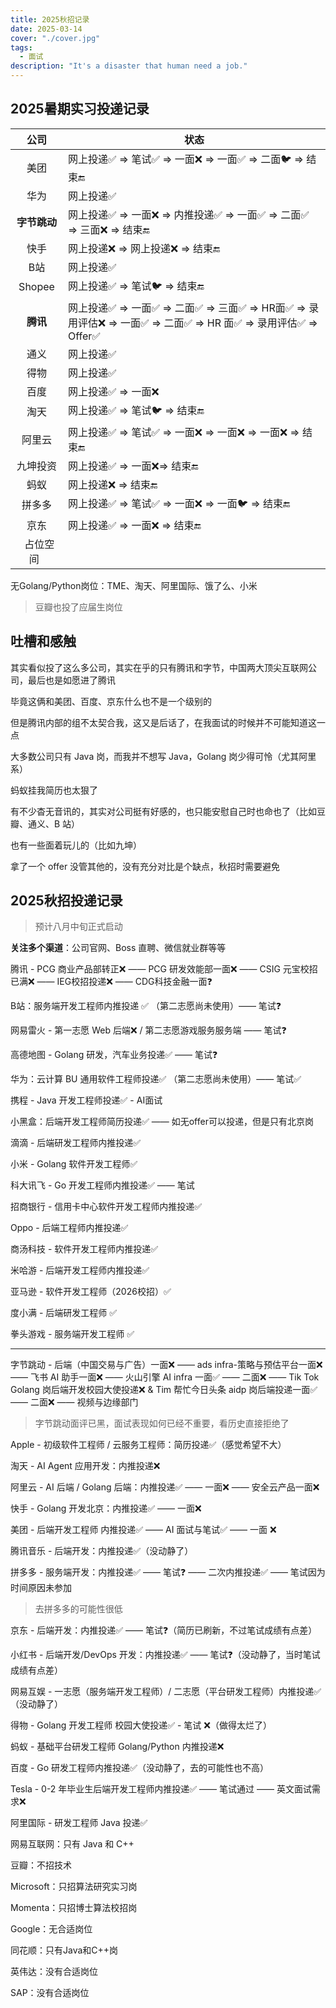 ```yaml
---
title: 2025秋招记录
date: 2025-03-14
cover: "./cover.jpg"
tags: 
  - 面试
description: "It's a disaster that human need a job."
---
```


## 2025暑期实习投递记录

|      公司      | 状态                                                         |
| :------------: | ------------------------------------------------------------ |
|      美团      | 网上投递✅ => 笔试✅ => 一面❌ => 一面✅ => 二面🐦 => 结束🔚       |
|      华为      | 网上投递✅                                                    |
|  **字节跳动**  | 网上投递✅ => 一面❌ => 内推投递✅ => 一面✅ => 二面✅ => 三面❌ => 结束🔚 |
|      快手      | 网上投递❌ => 网上投递❌ => 结束🔚                              |
|      B站       | 网上投递✅                                                    |
|     Shopee     | 网上投递✅ => 笔试🐦 => 结束🔚                                  |
|    **腾讯**    | 网上投递✅ => 一面✅ => 二面✅ => 三面✅ => HR面✅ => 录用评估❌ => 一面✅ => 二面✅ => HR 面✅ => 录用评估✅ => Offer✅ |
|      通义      | 网上投递✅                                                    |
|      得物      | 网上投递✅                                                    |
|      百度      | 网上投递✅ => 一面❌                                           |
|      淘天      | 网上投递✅ => 笔试🐦 => 结束🔚                                  |
|     阿里云     | 网上投递✅ => 笔试✅ => 一面❌ => 一面❌ => 一面❌ => 结束🔚       |
|    九坤投资    | 网上投递✅ => 一面❌=> 结束🔚                                   |
|      蚂蚁      | 网上投递❌ => 结束🔚                                           |
|     拼多多     | 网上投递✅ => 笔试✅ => 一面❌ => 一面🐦 => 结束🔚                |
|      京东      | 网上投递✅ => 一面❌ => 结束🔚                                  |
| &nbsp;&nbsp;占位空间&nbsp;&nbsp; |                                                              |

无Golang/Python岗位：TME、淘天、阿里国际、饿了么、小米

> 豆瓣也投了应届生岗位

## 吐槽和感触

其实看似投了这么多公司，其实在乎的只有腾讯和字节，中国两大顶尖互联网公司，最后也是如愿进了腾讯

毕竟这俩和美团、百度、京东什么也不是一个级别的

但是腾讯内部的组不太契合我，这又是后话了，在我面试的时候并不可能知道这一点

大多数公司只有 Java 岗，而我并不想写 Java，Golang 岗少得可怜（尤其阿里系）

蚂蚁挂我简历也太狠了

有不少杳无音讯的，其实对公司挺有好感的，也只能安慰自己时也命也了（比如豆瓣、通义、B 站）

也有一些面着玩儿的（比如九坤）

拿了一个 offer 没管其他的，没有充分对比是个缺点，秋招时需要避免

## 2025秋招投递记录

> 预计八月中旬正式启动

**关注多个渠道**：公司官网、Boss 直聘、微信就业群等等

腾讯 -  PCG 商业产品部转正❌ —— PCG 研发效能部一面❌  —— CSIG 元宝校招已满❌ —— IEG校招投递❌ —— CDG科技金融一面❓

B站：服务端开发工程师内推投递 ✅ （第二志愿尚未使用）—— 笔试❓

网易雷火 - 第一志愿 Web 后端❌ / 第二志愿游戏服务服务端 —— 笔试❓

高德地图 - Golang 研发，汽车业务投递✅ —— 笔试❓

华为：云计算 BU 通用软件工程师投递✅ （第二志愿尚未使用）—— 笔试✅

携程 - Java 开发工程师投递✅ - AI面试

小黑盒：后端开发工程师简历投递✅ —— 如无offer可以投递，但是只有北京岗

滴滴 - 后端研发工程师内推投递✅

小米 - Golang 软件开发工程师✅

科大讯飞 - Go 开发工程师内推投递✅ —— 笔试

招商银行 - 信用卡中心软件开发工程师内推投递✅

Oppo - 后端工程师内推投递✅

商汤科技 - 软件开发工程师内推投递✅

米哈游 - 后端开发工程师内推投递✅

亚马逊 - 软件开发工程师（2026校招）✅

度小满 - 后端研发工程师 ✅

拳头游戏 - 服务端开发工程师 ✅

---

字节跳动 - 后端（中国交易与广告）一面❌ —— ads infra-策略与预估平台一面❌ —— 飞书 AI 助手一面❌ —— 火山引擎 AI infra 一面✅ —— 二面❌ —— Tik Tok Golang 岗后端开发校园大使投递❌ & Tim 帮忙今日头条 aidp 岗后端投递一面✅ —— 二面❌ —— 视频与边缘部门

> 字节跳动面评已黑，面试表现如何已经不重要，看历史直接拒绝了

Apple - 初级软件工程师 / 云服务工程师：简历投递✅（感觉希望不大）

淘天 - AI Agent 应用开发：内推投递❌

阿里云 - AI 后端 / Golang 后端：内推投递✅ —— 一面❌ —— 安全云产品一面❌

快手 - Golang 开发北京：内推投递✅ —— 一面❌

美团 - 后端开发工程师 内推投递✅ —— AI 面试与笔试✅ —— 一面 ❌

腾讯音乐 - 后端开发：内推投递✅（没动静了）

拼多多 - 服务端开发：内推投递✅ —— 笔试❓ —— 二次内推投递✅ —— 笔试因为时间原因未参加

> 去拼多多的可能性很低

京东 - 后端开发：内推投递✅ —— 笔试❓（简历已刷新，不过笔试成绩有点差）

小红书 - 后端开发/DevOps 开发：内推投递✅ —— 笔试❓（没动静了，当时笔试成绩有点差）

网易互娱 - 一志愿（服务端开发工程师）/ 二志愿（平台研发工程师）内推投递✅（没动静了）

得物 - Golang 开发工程师 校园大使投递✅ - 笔试 ❌（做得太烂了）

蚂蚁 - 基础平台研发工程师 Golang/Python 内推投递❌

百度 - Go 研发工程师内推投递✅（没动静了，去的可能性也不高）

Tesla - 0-2 年毕业生后端开发工程师内推投递✅ —— 笔试通过 —— 英文面试需求❌

阿里国际 - 研发工程师 Java 投递✅

网易互联网：只有 Java 和 C++

豆瓣：不招技术

Microsoft：只招算法研究实习岗

Momenta：只招博士算法校招岗

Google：无合适岗位

同花顺：只有Java和C++岗

英伟达：没有合适岗位

SAP：没有合适岗位
